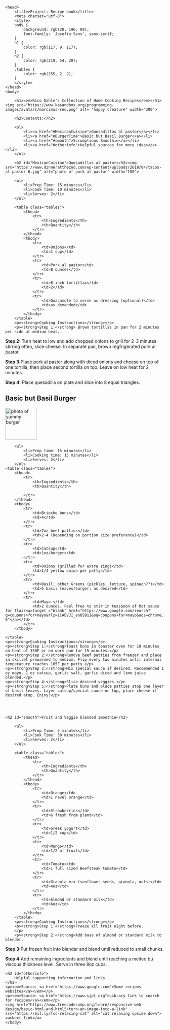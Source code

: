 <!DOCTYPE html>
<html>
    

    <head>
        <title>Project: Recipe book</title>
        <meta charset="utf-8">
        <style>
        body {
            background: rgb(28, 196, 89);
            font-family: 'Josefin Sans', sans-serif;
        }
        h1 {
            color: rgb(117, 9, 117);
        }
        h2 {
            color: rgb(219, 54, 28);
        }
        .tables {
            color: rgb(255, 2, 2);
        }
        </style>
    </head>
    <body>
       
        <h1><em>Rico Dahle's Collection of Home Cooking Recipes</em></h1><img src="https://www.kasandbox.org/programming-images/avatars/marcimus-red.png" alt= "happy creature" width="200">
        
        <h2>Contents:</h2>
        
        <ol>
            <li><a href="#MexicanCuisine">Quesadillas al pastor</a></li>
            <li><a href="#BurgerTime">Basic but Basil Burger</a></li>
            <li><a href="#smooth">Scrumptious Smoothie</a></li>
            <li><a href="#otherinfo">Helpful sources for more ideas</a></li>
        </ol>
        
        <h2 id="MexicanCuisine">Quesadillas al pastor</h2><img src="https://www.dinneratthezoo.com/wp-content/uploads/2019/04/tacos-al-pastor-6.jpg" alt="photo of pork al pastor" width="100">
        
        <ul>
            <li>Prep Time: 15 minutes</li>
            <li>Cook Time: 10 minutes</li>
            <li>Serves: 2</li>
        </ul>
        
        <table class="tables">
            <thead>
                <tr>
                    <th>Ingredients</th>
                    <th>Quantity</th>
                </tr>
            </thead>
            <tbody>
                <tr>
                    <td>Onions</td>
                    <td>1 cup</td>
                </tr>
                <tr>
                    <td>Pork al pastor</td>
                    <td>8 ounces</td>
                </tr>
                <tr>
                    <td>8 inch tortillas</td>
                    <td>2</td>
                </tr>
                <tr>
                    <td>Guacamole to serve as dressing (optional)</td>
                    <td>as demanded</td>
                </tr>
            </tbody>
        </table>
        <p><strong>Cooking Instructions</strong></p>
        <p><strong>Step 1:</strong> Brown tortillas in pan for 2 minutes per side at medium heat.
</p>
        <p><strong>Step 2:</strong> Turn heat to low and add chopped onions to grill for 2-3 minutes stirring often, slice cheese. In separate pan, brown regfrigerated pork al pastor.
</p>
        <p><strong>Step 3:</strong>Place pork al pastor along with diced onions and cheese on top of one tortilla, then place second tortilla on top. Leave on low heat for 2 minutes.
</p>
        <p><strong>Step 4:</strong> Place quesadilla on plate and slice into 8 equal triangles.
</p>
        <h2 id="BurgerTime">Basic but Basil Burger</h2><img src="https://www.google.com/search?q=site%3Awikipedia.org+pork+al+pastor&tbm=isch&ved=2ahUKEwiijcLjn57sAhUNQKwKHbMiCZQQ2-cCegQIABAA&oq=site%3Awikipedia.org+pork+al+pastor&gs_lcp=CgNpbWcQA1C-EFj6O2CrPWgAcAB4AIABvwKIAaYQkgEIMi4xMC4xLjGYAQCgAQGqAQtnd3Mtd2l6LWltZ8ABAQ&sclient=img&ei=PHx7X6L_F42AsQWzxaSgCQ&bih=778&biw=1439#imgrc=UnlsieieD8PYrM" alt="photo of yummy burger" width="100">
        
        <ul>
            <li>Prep time: 15 minutes</li>
            <li>Cooking time: 15 minutes</li>
            <li>Serves: 2</li>
        </ul>
    <table class="tables">
        <thead>
            <tr>
                <th>Ingredients</th>
                <th>Quantity</th>
                
            </tr>   
        </thead>
        <tbody>
            <tr>
                <td>Brioche buns</td>
                <td>4</td>
            </tr>
            <tr>
                <td>7oz beef patties</td>
                <td>2-4 (Depending on portion size preference)</td>
            </tr>
            <tr>
                <td>Catsup</td>
                <td>1oz/burger</td>
            </tr>
            <tr>
                <td>Onions (grilled for extra zing)</td>
                <td>1/4 yellow onion per patty</td>
            </tr>
            <tr>
                <td>Basil; other Greens (pickles, lettuce, spinach??)</td>
                <td>5 basil leaves/burger; as desired</td>
            </tr>
            <tr>
                <td>Mayo </td>
                <td>2 ounces. Feel free to stir in teaspoon of hot sauce for flair<a>target ="blank" href="https://www.google.com/search?q=coupons+for+mayo&rlz=1CAEVJI_enUS911&oq=coupons+for+mayo&aqs=chrome..69i57j0l7.6882j0j7&sourceid=chrome&ie=UTF-8"</a></td>
            </tr>
        </tbody>
            
    </table>
    <p><strong>Cooking Instructions</strong></p>
    <p><strong>Step 1:</strong>Toast buns in toaster oven for 10 minutes on heat of 350F or on warm pan for 15 minutes.</p>
    <p><strong>Step 2:</strong>Remove beef patties from freezer and place in skillet prewarmed to medium. Flip every two minutes until internal temperature reaches 165F per patty.</p>
    <p><strong>Step 3:</strong>Mix special sauce if desired. Recommended 1 oz mayo, 1 oz catsup, garlic salt, garlic diced and lime juice blended.</p>
    <p><strong>Step 4:</strong>Slice desired veggies.</p>
    <p><strong>Step 5:</strong>Plate buns and place patties atop one layer of basil leaves. Layer catsup/special sauce on top, place cheese if desired atop. Enjoy!</p>
    
    
    
    
    <h2 id="smooth">Fruit and Veggie blended smoothie</h2>
        
        <ul>
            <li>Prep Time: 5 minutes</li>
            <li>Cook Time: 50 minutes</li>
            <li>Serves: 2</li>
        </ul>
        
        <table class="tables">
            <thead>
                <tr>
                    <th>Ingredients</th>
                    <th>Quantity</th>
                </tr>
            </thead>
            <tbody>
                <tr>
                    <td>Orange</td>
                    <td>1 navel orange</td>
                </tr>
                <tr>
                    <td>Strawberries</td>
                    <td>6 fresh from plant</td>
                </tr>
                <tr>
                    <td>Greek yogurt</td>
                    <td>1/2 cup</td>
                </tr>
                <tr>
                    <td>Mango</td>
                    <td>1/2 of fruit</td>
                </tr>
                <tr>
                    <td>Tomato</td>
                    <td>1 full sized Beefsteak tomato</td>
                </tr>
                <tr>
                    <td>Granola mix (sunflower seeds, granola, oats)</td>
                    <td>4oz</td>
                </tr>
                <tr>
                    <td>Almond or standard milk</td>
                    <td>6oz</td>
                </tr>
            </tbody>
        </table>
        <p><strong>Cooking Instructions</strong></p>
        <p><strong>Step 1:</strong>Freeze all fruit night before.
        </p>
        <p><strong>Step 2:</strong>Add base of almond or standard milk to blender.
</p>
        <p><strong>Step 3:</strong>Put frozen fruit into blender and blend until reduced to small chunks.
</p>
        <p><strong>Step 4:</strong>Add remaining ingredients and blend until reaching a melted bu viscous thickness level. Serve in three 8oz cups.
</p>
    
    
    
    
    <h2 id="otherinfo">
        Helpful supporting information and links
    </h2>
    <p><em>Source: <a href="https://www.google.com">Some recipes websites</a></em></p>
    <p><em>Source: <a href="https://www.sjpl.org">Library link to search for recipes</a></em></p>  
    <img href="https://www.freecodecamp.org/learn/responsive-web-design/basic-html-and-html5/turn-an-image-into-a-link" src="https://bit.ly/fcc-relaxing-cat" alt="cat relaxing upside down">
    <a>Next link</a>
    </body>
</html>
